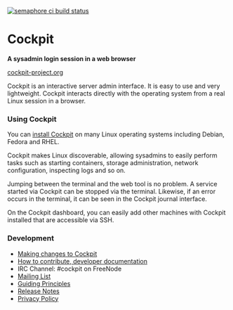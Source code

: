 [![semaphore ci build status](https://semaphoreci.com/api/v1/cockpit-project/cockpit/branches/master/badge.svg)](https://semaphoreci.com/cockpit-project/cockpit) <br />

# Cockpit
**A sysadmin login session in a web browser**

[cockpit-project.org](https://cockpit-project.org/)

Cockpit is an interactive server admin interface. It is easy to use and very lightweight.
Cockpit interacts directly with the operating system from a real Linux session in a browser.

### Using Cockpit

You can [install Cockpit](https://cockpit-project.org/running.html) on many Linux operating
systems including Debian, Fedora and RHEL.

Cockpit makes Linux discoverable, allowing sysadmins to easily perform tasks such as starting
containers, storage administration, network configuration, inspecting logs and so on.

Jumping between the terminal and the web tool is no problem. A service started via Cockpit
can be stopped via the terminal. Likewise, if an error occurs in the terminal, it can be seen
in the Cockpit journal interface.

On the Cockpit dashboard, you can easily add other machines with Cockpit installed that are
accessible via SSH.

### Development

 * [Making changes to Cockpit](HACKING.md)
 * [How to contribute, developer documentation](https://github.com/cockpit-project/cockpit/wiki/Contributing)
 * IRC Channel: #cockpit on FreeNode
 * [Mailing List](https://lists.fedorahosted.org/admin/lists/cockpit-devel.lists.fedorahosted.org/)
 * [Guiding Principles](https://cockpit-project.org/ideals.html)
 * [Release Notes](https://cockpit-project.org/blog/category/release.html)
 * [Privacy Policy](https://cockpit-project.org/privacy.html)
